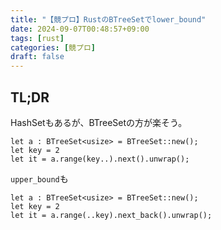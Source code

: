 ```yaml
---
title: "【競プロ】RustのBTreeSetでlower_bound"
date: 2024-09-07T00:48:57+09:00
tags: [rust]
categories: [競プロ]
draft: false
---
```


## TL;DR

HashSetもあるが、BTreeSetの方が楽そう。

```
let a : BTreeSet<usize> = BTreeSet::new();
let key = 2
let it = a.range(key..).next().unwrap();
```

`upper_bound`も

```
let a : BTreeSet<usize> = BTreeSet::new();
let key = 2
let it = a.range(..key).next_back().unwrap();
```
